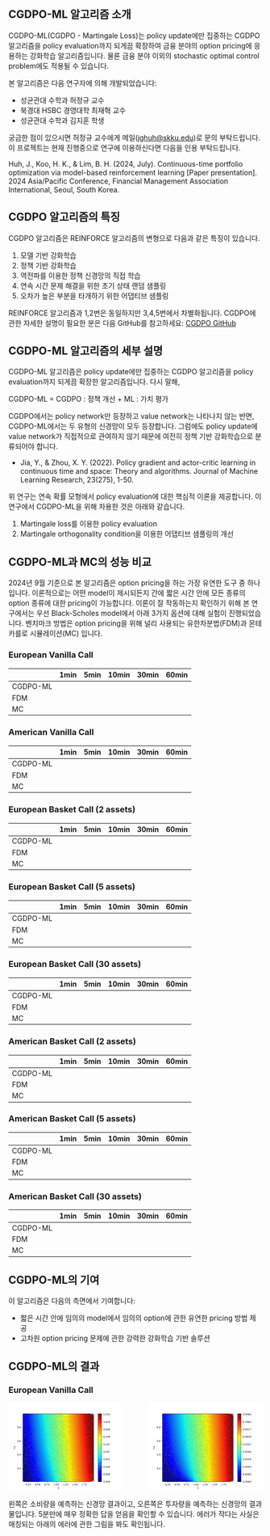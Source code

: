 ## CGDPO-ML 알고리즘 소개

CGDPO-ML(CGDPO - Martingale Loss)는 policy update에만 집중하는 CGDPO 알고리즘을 policy evaluation까지 되게끔 확장하여 금융 분야의 option pricing에 응용하는 강화학습 알고리즘입니다. 물론 금융 분야 이외의 stochastic optimal control problem에도 적용될 수 있습니다.

본 알고리즘은 다음 연구자에 의해 개발되었습니다:
* 성균관대 수학과 허정규 교수
* 북경대 HSBC 경영대학 최재혁 교수
* 성균관대 수학과 김지훈 학생

궁금한 점이 있으시면 허정규 교수에게 메일(jghuh@skku.edu)로 문의 부탁드립니다. 이 프로젝트는 현재 진행중으로 연구에 이용하신다면 다음을 인용 부탁드립니다.

Huh, J., Koo, H. K., & Lim, B. H. (2024, July). Continuous-time portfolio optimization via model-based reinforcement learning [Paper presentation]. 2024 Asia/Pacific Conference, Financial Management Association International, Seoul, South Korea.

## CGDPO 알고리즘의 특징

CGDPO 알고리즘은 REINFORCE 알고리즘의 변형으로 다음과 같은 특징이 있습니다.

1. 모델 기반 강화학습
2. 정책 기반 강화학습
3. 역전파를 이용한 정책 신경망의 직접 학습
4. 연속 시간 문제 해결을 위한 초기 상태 랜덤 샘플링
5. 오차가 높은 부분을 타개하기 위한 어댑티브 샘플링
   
REINFORCE 알고리즘과 1,2번은 동일하지만 3,4,5번에서 차별화됩니다. CGDPO에 관한 자세한 설명이 필요한 분은 다음 GitHub를 참고하세요:
[CGDPO GitHub](https://github.com/huhjeonggyu/cgdpo/tree/main)

## CGDPO-ML 알고리즘의 세부 설명

CGDPO-ML 알고리즘은 policy update에만 집중하는 CGDPO 알고리즘을 policy evaluation까지 되게끔 확장한 알고리즘입니다. 다시 말해, 

CGDPO-ML = CGDPO : 정책 개선 + ML : 가치 평가

CGDPO에서는 policy network만 등장하고 value network는 나타나지 않는 반면, CGDPO-ML에서는 두 유형의 신경망이 모두 등장합니다. 그럼에도 policy update에 value network가 직접적으로 관여하지 않기 때문에 여전히 정책 기반 강화학습으로 분류되어야 합니다.

* Jia, Y., & Zhou, X. Y. (2022). Policy gradient and actor-critic learning in continuous time and space: Theory and algorithms. Journal of Machine Learning Research, 23(275), 1-50.

위 연구는 연속 확률 모형에서 policy evaluation에 대한 핵심적 이론을 제공합니다. 이 연구에서 CGDPO-ML을 위해 차용한 것은 아래와 같습니다.

1. Martingale loss를 이용한 policy evaluation
2. Martingale orthogonality condition을 이용한 어댑티브 샘플링의 개선

## CGDPO-ML과 MC의 성능 비교

2024년 9월 기준으로 본 알고리즘은 option pricing을 하는 가장 유연한 도구 중 하나입니다. 이론적으로는 어떤 model이 제시되든지 간에 짧은 시간 안에 모든 종류의 option 종류에 대한 pricing이 가능합니다. 이론이 잘 작동하는지 확인하기 위해 본 연구에서는 우선 Black-Scholes model에서 아래 3가지 옵션에 대해 실험이 진행되었습니다. 벤치마크 방법은 option pricing을 위해 널리 사용되는 유한차분법(FDM)과 몬테카를로 시뮬레이션(MC) 입니다.

### European Vanilla Call
| | 1min | 5min | 10min | 30min | 60min |
|--------|------|------|------|-------|-------|
| CGDPO-ML |  |  | |  |  |
| FDM |  |  |  |  |  |
| MC |  |  |  |  |  |

### American Vanilla Call
| | 1min | 5min | 10min | 30min | 60min |
|--------|------|------|------|-------|-------|
| CGDPO-ML |  |  | |  |  |
| FDM |  |  |  |  |  |
| MC |  |  |  |  |  |

### European Basket Call (2 assets)
| | 1min | 5min | 10min | 30min | 60min |
|--------|------|------|------|-------|-------|
| CGDPO-ML |  |  | |  |  |
| FDM |  |  |  |  |  |
| MC |  |  |  |  |  |

### European Basket Call (5 assets)
| | 1min | 5min | 10min | 30min | 60min |
|--------|------|------|------|-------|-------|
| CGDPO-ML |  |  | |  |  |
| FDM |  |  |  |  |  |
| MC |  |  |  |  |  |

### European Basket Call (30 assets)
| | 1min | 5min | 10min | 30min | 60min |
|--------|------|------|------|-------|-------|
| CGDPO-ML |  |  | |  |  |
| FDM |  |  |  |  |  |
| MC |  |  |  |  |  |

### American Basket Call (2 assets)
| | 1min | 5min | 10min | 30min | 60min |
|--------|------|------|------|-------|-------|
| CGDPO-ML |  |  | |  |  |
| FDM |  |  |  |  |  |
| MC |  |  |  |  |  |

### American Basket Call (5 assets)
| | 1min | 5min | 10min | 30min | 60min |
|--------|------|------|------|-------|-------|
| CGDPO-ML |  |  | |  |  |
| FDM |  |  |  |  |  |
| MC |  |  |  |  |  |

### American Basket Call (30 assets)
| | 1min | 5min | 10min | 30min | 60min |
|--------|------|------|------|-------|-------|
| CGDPO-ML |  |  | |  |  |
| FDM |  |  |  |  |  |
| MC |  |  |  |  |  |

## CGDPO-ML의 기여

이 알고리즘은 다음의 측면에서 기여합니다:

* 짧은 시간 안에 임의의 model에서 임의의 option에 관한 유연한 pricing 방법 제공
* 고차원 option pricing 문제에 관한 강력한 강화학습 기반 솔루션

## CGDPO-ML의 결과

### European Vanilla Call

<div style="display: flex; justify-content: space-between;">
    <img src="./vanilla/image/1min_vanilla_net.png" alt="1분 바닐라 신경망" width="45%">
    <img src="./vanilla/image/vanilla_sol.png" alt="바닐라 정답" width="45%">
</div>

왼쪽은 소비량을 예측하는 신경망 결과이고, 오른쪽은 투자량을 예측하는 신경망의 결과물입니다. 5분만에 매우 정확한 답을 얻음을 확인할 수 있습니다. 에러가 작다는 사실은 매칭되는 아래의 에러에 관한 그림을 봐도 확인됩니다.
